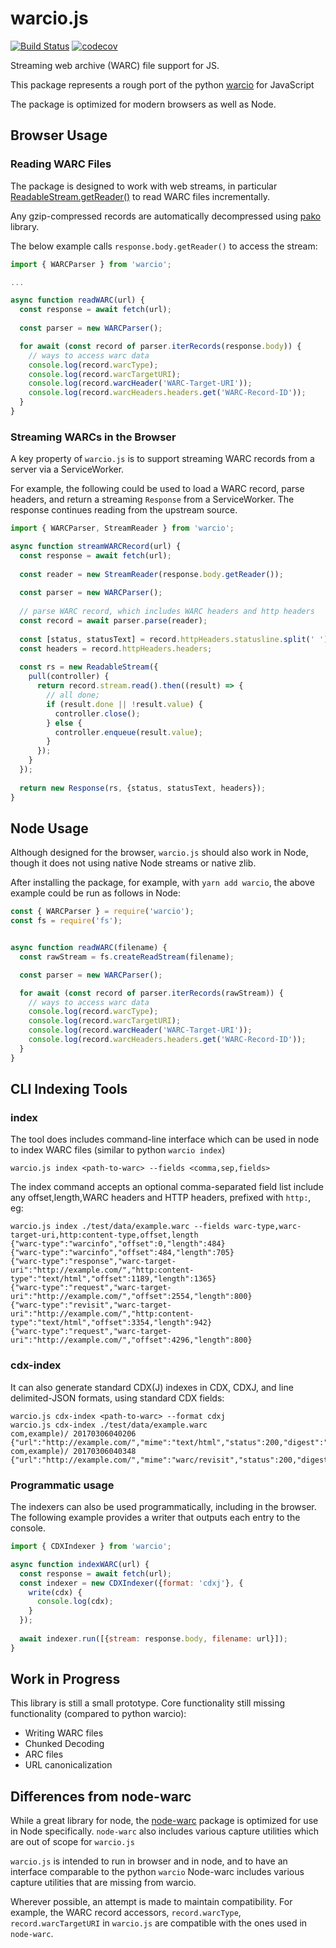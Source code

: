 # warcio.js

[![Build Status](https://travis-ci.com/ikreymer/warcio.js.svg?branch=master)](https://travis-ci.com/ikreymer/warcio.js)
[![codecov](https://codecov.io/gh/ikreymer/warcio.js/branch/master/graph/badge.svg)](https://codecov.io/gh/ikreymer/warcio.js)


Streaming web archive (WARC) file support for JS.

This package represents a rough port of the python [warcio](https://github.com/webrecorder/warcio) for JavaScript

The package is optimized for modern browsers as well as Node.

## Browser Usage 

### Reading WARC Files

The package is designed to work with web streams, in particular [ReadableStream.getReader()](https://developer.mozilla.org/en-US/docs/Web/API/ReadableStream/getReader)
to read WARC files incrementally.

Any gzip-compressed records are automatically decompressed using [pako](https://github.com/nodeca/pako) library.

The below example calls `response.body.getReader()` to access the stream:

```javascript
import { WARCParser } from 'warcio';

...

async function readWARC(url) {
  const response = await fetch(url);
  
  const parser = new WARCParser();

  for await (const record of parser.iterRecords(response.body)) {
    // ways to access warc data
    console.log(record.warcType);
    console.log(record.warcTargetURI);
    console.log(record.warcHeader('WARC-Target-URI'));
    console.log(record.warcHeaders.headers.get('WARC-Record-ID'));
  }
}

```
### Streaming WARCs in the Browser

A key property of `warcio.js` is to support streaming WARC records from a server via a ServiceWorker.

For example, the following could be used to load a WARC record, parse headers, and return a streaming `Response` from a ServiceWorker. The response continues reading from the upstream source.

```javascript
import { WARCParser, StreamReader } from 'warcio';

async function streamWARCRecord(url) {
  const response = await fetch(url);
 
  const reader = new StreamReader(response.body.getReader());
  
  const parser = new WARCParser();
  
  // parse WARC record, which includes WARC headers and http headers
  const record = await parser.parse(reader);
  
  const [status, statusText] = record.httpHeaders.statusline.split(' ');
  const headers = record.httpHeaders.headers;
  
  const rs = new ReadableStream({
    pull(controller) {
      return record.stream.read().then((result) => {
        // all done;
        if (result.done || !result.value) {
          controller.close();
        } else {
          controller.enqueue(result.value);
        }
      });
    }
  });
  
  return new Response(rs, {status, statusText, headers});
}
```
  
  

## Node Usage

Although designed for the browser, `warcio.js` should also work in Node, though it does not using native Node streams or native zlib.

After installing the package, for example, with `yarn add warcio`, the above example could be run as follows in Node:


```javascript
const { WARCParser } = require('warcio');
const fs = require('fs');


async function readWARC(filename) {
  const rawStream = fs.createReadStream(filename);

  const parser = new WARCParser();

  for await (const record of parser.iterRecords(rawStream)) {
    // ways to access warc data
    console.log(record.warcType);
    console.log(record.warcTargetURI);
    console.log(record.warcHeader('WARC-Target-URI'));
    console.log(record.warcHeaders.headers.get('WARC-Record-ID'));
  }
}
```


## CLI Indexing Tools

### index

The tool does includes command-line interface which can be used in node to index WARC files (similar to python `warcio index`)

```
warcio.js index <path-to-warc> --fields <comma,sep,fields>
```

The index command accepts an optional comma-separated field list include any offset,length,WARC headers and HTTP headers, prefixed with `http:`, eg:

```shell
warcio.js index ./test/data/example.warc --fields warc-type,warc-target-uri,http:content-type,offset,length
{"warc-type":"warcinfo","offset":0,"length":484}
{"warc-type":"warcinfo","offset":484,"length":705}
{"warc-type":"response","warc-target-uri":"http://example.com/","http:content-type":"text/html","offset":1189,"length":1365}
{"warc-type":"request","warc-target-uri":"http://example.com/","offset":2554,"length":800}
{"warc-type":"revisit","warc-target-uri":"http://example.com/","http:content-type":"text/html","offset":3354,"length":942}
{"warc-type":"request","warc-target-uri":"http://example.com/","offset":4296,"length":800}
```

### cdx-index

It can also generate standard CDX(J) indexes in CDX, CDXJ, and line delimited-JSON formats, using standard CDX fields:

```shell
warcio.js cdx-index <path-to-warc> --format cdxj
warcio.js cdx-index ./test/data/example.warc 
com,example)/ 20170306040206 {"url":"http://example.com/","mime":"text/html","status":200,"digest":"G7HRM7BGOKSKMSXZAHMUQTTV53QOFSMK","length":1365,"offset":1189,"filename":"example.warc"}
com,example)/ 20170306040348 {"url":"http://example.com/","mime":"warc/revisit","status":200,"digest":"G7HRM7BGOKSKMSXZAHMUQTTV53QOFSMK","length":942,"offset":3354,"filename":"example.warc"
```
### Programmatic usage

The indexers can also be used programmatically, including in the browser.
The following example provides a writer that outputs each entry to the console.

```javascript
import { CDXIndexer } from 'warcio';

async function indexWARC(url) {
  const response = await fetch(url);
  const indexer = new CDXIndexer({format: 'cdxj'}, {
    write(cdx) {
      console.log(cdx);
    }
  });
  
  await indexer.run([{stream: response.body, filename: url}]);
}
```

## Work in Progress

This library is still a small prototype. Core functionality still missing functionality (compared to python warcio):
- Writing WARC files
- Chunked Decoding
- ARC files
- URL canonicalization

## Differences from node-warc

While a great library for node, the [node-warc](https://github.com/N0taN3rd/node-warc) package is optimized for use in Node specifically. `node-warc` also includes various capture utilities which are out of scope for `warcio.js`

`warcio.js` is intended to run in browser and in node, and to have an interface comparable to the python `warcio`
Node-warc includes various capture utilities that are missing from warcio.

Wherever possible, an attempt is made to maintain compatibility. For example, the WARC record accessors, `record.warcType`, `record.warcTargetURI` in `warcio.js` are compatible with the ones used in `node-warc`.


